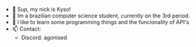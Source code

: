 - 👋 Sup, my nick is Kyso!
- 👀 Im a brazilian computer science student, currently on the 3rd period.
- 🌱 I like to learn some programming things and the funcionality of API's
- 📫 Contact:
  - Discord: agonised
